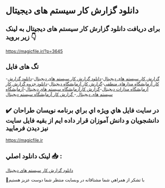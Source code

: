 # دانلود گزارش کار سیستم های دیجیتال

## برای دریافت دانلود گزارش کار سیستم های دیجیتال به لینک زیر بروید 👇

https://magicfile.ir/?p=3645

## تگ های فایل

-[گزارش کار سیستم های دیجیتال](https://magicfile.ir/product/%d8%af%d8%a7%d9%86%d9%84%d9%88%d8%af-%da%af%d8%b2%d8%a7%d8%b1%d8%b4-%da%a9%d8%a7%d8%b1-%d8%b3%db%8c%d8%b3%d8%aa%d9%85-%d9%87%d8%a7%db%8c-%d8%af%db%8c%d8%ac%db%8c%d8%aa%d8%a7%d9%84/)-[دانلود گزارش کار سیستم های دیجیتال](https://magicfile.ir/product/%d8%af%d8%a7%d9%86%d9%84%d9%88%d8%af-%da%af%d8%b2%d8%a7%d8%b1%d8%b4-%da%a9%d8%a7%d8%b1-%d8%b3%db%8c%d8%b3%d8%aa%d9%85-%d9%87%d8%a7%db%8c-%d8%af%db%8c%d8%ac%db%8c%d8%aa%d8%a7%d9%84/)-[دانلود گزارش کار آزمایشگاه مدارهای منطقی](https://magicfile.ir/product/%d8%af%d8%a7%d9%86%d9%84%d9%88%d8%af-%da%af%d8%b2%d8%a7%d8%b1%d8%b4-%da%a9%d8%a7%d8%b1-%d8%b3%db%8c%d8%b3%d8%aa%d9%85-%d9%87%d8%a7%db%8c-%d8%af%db%8c%d8%ac%db%8c%d8%aa%d8%a7%d9%84/)-[گزارش کار آزمایشگاه دیجیتال](https://magicfile.ir/product/%d8%af%d8%a7%d9%86%d9%84%d9%88%d8%af-%da%af%d8%b2%d8%a7%d8%b1%d8%b4-%da%a9%d8%a7%d8%b1-%d8%b3%db%8c%d8%b3%d8%aa%d9%85-%d9%87%d8%a7%db%8c-%d8%af%db%8c%d8%ac%db%8c%d8%aa%d8%a7%d9%84/)-[دانلود جزوه گزارش کار آزمایشگاه مدارات دیجیتال](https://magicfile.ir/product/%d8%af%d8%a7%d9%86%d9%84%d9%88%d8%af-%da%af%d8%b2%d8%a7%d8%b1%d8%b4-%da%a9%d8%a7%d8%b1-%d8%b3%db%8c%d8%b3%d8%aa%d9%85-%d9%87%d8%a7%db%8c-%d8%af%db%8c%d8%ac%db%8c%d8%aa%d8%a7%d9%84/)-[گزارش کارآزمایشگاه سیستم های دیجیتال](https://magicfile.ir/product/%d8%af%d8%a7%d9%86%d9%84%d9%88%d8%af-%da%af%d8%b2%d8%a7%d8%b1%d8%b4-%da%a9%d8%a7%d8%b1-%d8%b3%db%8c%d8%b3%d8%aa%d9%85-%d9%87%d8%a7%db%8c-%d8%af%db%8c%d8%ac%db%8c%d8%aa%d8%a7%d9%84/)-[آزمایشگاه سیستم های دیجیتال ](https://magicfile.ir/product/%d8%af%d8%a7%d9%86%d9%84%d9%88%d8%af-%da%af%d8%b2%d8%a7%d8%b1%d8%b4-%da%a9%d8%a7%d8%b1-%d8%b3%db%8c%d8%b3%d8%aa%d9%85-%d9%87%d8%a7%db%8c-%d8%af%db%8c%d8%ac%db%8c%d8%aa%d8%a7%d9%84/)-[ گزارش کار آزمایشگاه سیستم دیجیتال](https://magicfile.ir/product/%d8%af%d8%a7%d9%86%d9%84%d9%88%d8%af-%da%af%d8%b2%d8%a7%d8%b1%d8%b4-%da%a9%d8%a7%d8%b1-%d8%b3%db%8c%d8%b3%d8%aa%d9%85-%d9%87%d8%a7%db%8c-%d8%af%db%8c%d8%ac%db%8c%d8%aa%d8%a7%d9%84/)

## ✔️ در سايت فايل هاي ويژه اي براي برنامه نويسان طراحان دانشجويان و دانش آموزان قرار داده ايم از بقيه فايل سايت نيز ديدن فرماييد

https://magicfile.ir


## لينک دانلود اصلي 📥 :

[دانلود گزارش کار سیستم های دیجیتال](https://magicfile.ir/product/%d8%af%d8%a7%d9%86%d9%84%d9%88%d8%af-%da%af%d8%b2%d8%a7%d8%b1%d8%b4-%da%a9%d8%a7%d8%b1-%d8%b3%db%8c%d8%b3%d8%aa%d9%85-%d9%87%d8%a7%db%8c-%d8%af%db%8c%d8%ac%db%8c%d8%aa%d8%a7%d9%84/) 


🙏با تشکر از همراهي شما مشتاقانه در وبسایت منتظر شما دوست عزیز هستیم

